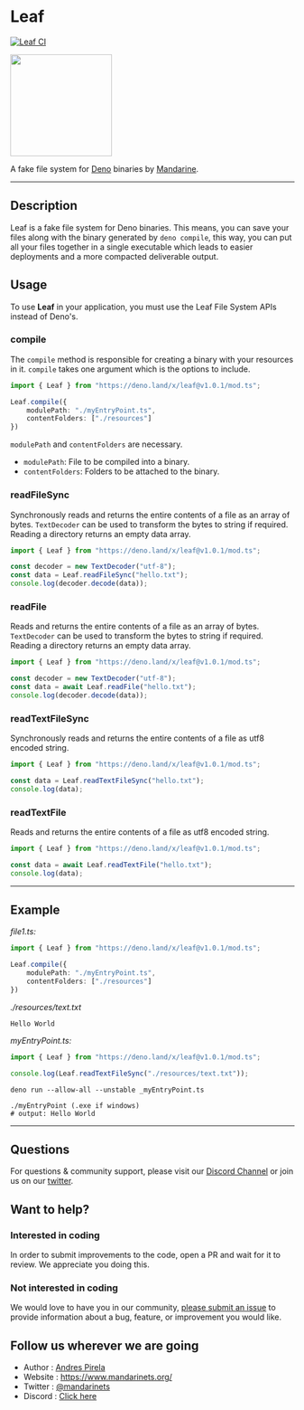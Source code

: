 # Leaf
[![Leaf CI](https://github.com/mandarineorg/leaf/workflows/Unit%20Tests/badge.svg)](https://github.com/mandarineorg/leaf)

<img src="https://www.mandarinets.org/assets/images/full-logo-simple.svg" width="180" height="180" />

A fake file system for [Deno](https://deno.land) binaries by [Mandarine](https://deno.land/x/mandarinets).

------------

## Description
Leaf is a fake file system for Deno binaries. This means, you can save your files along with the binary generated by `deno compile`, this way, you can put all your files together in a single executable which leads to easier deployments and a more compacted deliverable output.

## Usage
To use **Leaf** in your application, you must use the Leaf File System APIs instead of Deno's.

### compile
The `compile` method is responsible for creating a binary with your resources in it. `compile` takes one argument which is the options to include.
```typescript
import { Leaf } from "https://deno.land/x/leaf@v1.0.1/mod.ts";

Leaf.compile({
    modulePath: "./myEntryPoint.ts",
    contentFolders: ["./resources"]
})
```
`modulePath` and `contentFolders` are necessary.  

- `modulePath`: File to be compiled into a binary.
- `contentFolders`: Folders to be attached to the binary.

### readFileSync
Synchronously reads and returns the entire contents of a file as an array of bytes. `TextDecoder` can be used to transform the bytes to string if required. Reading a directory returns an empty data array.

```typescript
import { Leaf } from "https://deno.land/x/leaf@v1.0.1/mod.ts";

const decoder = new TextDecoder("utf-8");
const data = Leaf.readFileSync("hello.txt");
console.log(decoder.decode(data));
```

### readFile
Reads and returns the entire contents of a file as an array of bytes. `TextDecoder` can be used to transform the bytes to string if required. Reading a directory returns an empty data array.

```typescript
import { Leaf } from "https://deno.land/x/leaf@v1.0.1/mod.ts";

const decoder = new TextDecoder("utf-8");
const data = await Leaf.readFile("hello.txt");
console.log(decoder.decode(data));
```

### readTextFileSync
Synchronously reads and returns the entire contents of a file as utf8 encoded string.
```typescript
import { Leaf } from "https://deno.land/x/leaf@v1.0.1/mod.ts";

const data = Leaf.readTextFileSync("hello.txt");
console.log(data);
```

### readTextFile
Reads and returns the entire contents of a file as utf8 encoded string.
```typescript
import { Leaf } from "https://deno.land/x/leaf@v1.0.1/mod.ts";

const data = await Leaf.readTextFile("hello.txt");
console.log(data);
```

-----------------
## Example

_file1.ts:_

```typescript
import { Leaf } from "https://deno.land/x/leaf@v1.0.1/mod.ts";

Leaf.compile({
    modulePath: "./myEntryPoint.ts",
    contentFolders: ["./resources"]
})
```

_./resources/text.txt_
```text
Hello World
```

_myEntryPoint.ts:_
```typescript
import { Leaf } from "https://deno.land/x/leaf@v1.0.1/mod.ts";

console.log(Leaf.readTextFileSync("./resources/text.txt"));
```

```batch
deno run --allow-all --unstable _myEntryPoint.ts
```
```batch
./myEntryPoint (.exe if windows)
# output: Hello World
```
-----------------


## Questions
For questions & community support, please visit our [Discord Channel](https://discord.gg/qs72byB) or join us on our [twitter](https://twitter.com/mandarinets).

## Want to help?
### Interested in coding
In order to submit improvements to the code, open a PR and wait for it to review. We appreciate you doing this.
### Not interested in coding
We would love to have you in our community, [please submit an issue](https://github.com/mandarineorg/leaf/issues) to provide information about a bug, feature, or improvement you would like.

## Follow us wherever we are going
- Author : [Andres Pirela](https://twitter.com/andreestech)
- Website : https://www.mandarinets.org/
- Twitter : [@mandarinets](https://twitter.com/mandarinets)
- Discord : [Click here](https://discord.gg/qs72byB)
